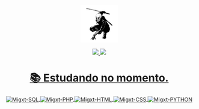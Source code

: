 <div align="center">
  <img align="center" witdh="100" height="100" src="assets/stickersk.png">
</div>

<br>

<div align="center">
  <a href="https://github.com/Migxt">
  <img height="180em" src="https://github-readme-stats.vercel.app/api?username=Migxt&show_icons=true&theme=midnight-purple&include_all_commits=true&count_private=true"/>
  <img height="180em" src="https://github-readme-stats.vercel.app/api/top-langs/?username=Migxt&layout=compact&langs_count=7&theme=midnight-purple"/>
</div>

<h1 align="center">📚 Estudando no momento.</h1>

<div style="display: inline_block" align="center">
  <img align="center" alt="Migxt-SQL" src="https://img.shields.io/badge/MYSQL-77b1dd?style=for-the-badge&logo=mysql&logoColor=white">
  <img align="center" alt="Migxt-PHP" src="https://img.shields.io/badge/PHP-9578e9?style=for-the-badge&logo=php&logoColor=white">
  <img align="center" alt="Migxt-HTML"src="https://img.shields.io/badge/HTML5-E34F26?style=for-the-badge&logo=html5&logoColor=white">
  <img align="center" alt="Migxt-CSS" src="https://img.shields.io/badge/CSS3-1572B6?style=for-the-badge&logo=css3&logoColor=white">
  <img align="center" alt="Migxt-PYTHON" src="https://img.shields.io/badge/PYTHON-e8a655?style=for-the-badge&logo=python&logoColor=white">
   <br>
</div>
  
<div align="center">
 
</div>
